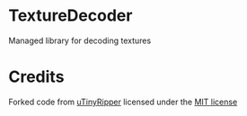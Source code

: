 # TextureDecoder

Managed library for decoding textures

# Credits

Forked code from [uTinyRipper](https://github.com/mafaca/UtinyRipper) licensed under the [MIT license](Licenses/uTinyRipper.txt)